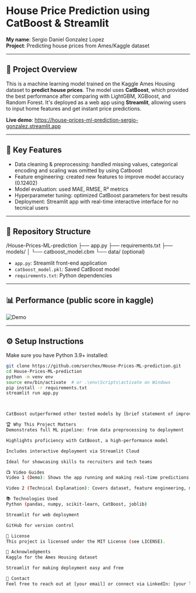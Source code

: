# House Price Prediction using CatBoost & Streamlit

**My name**: Sergio Daniel Gonzalez Lopez  
**Project**: Predicting house prices from Ames/Kaggle dataset

---

## 🚀 Project Overview

This is a machine learning model trained on the Kaggle Ames Housing dataset to **predict house prices**. The model uses **CatBoost**, 
which provided the best performance after comparing with LightGBM, XGBoost, and Random Forest. It's deployed as a web app using **Streamlit**, 
allowing users to input home features and get instant price predictions.

**Live demo**: https://house-prices-ml-prediction-sergio-gonzalez.streamlit.app

---

## 🧠 Key Features

- Data cleaning & preprocessing: handled missing values, categorical encoding and scaling was omitted by using Catboost
- Feature engineering: created new features to improve model accuracy (0.12402)
- Model evaluation: used MAE, RMSE, R² metrics
- Hyperparameter tuning: optimized CatBoost parameters for best results
- Deployment: Streamlit app with real-time interactive interface for no tecnical users

---

## 📂 Repository Structure

/House-Prices-ML-prediction
├── app.py
├── requirements.txt
├── models/
│ └── catboost_model.cbm
└── data/ (optional)

- `app.py`: Streamlit front-end application
- `catboost_model.pkl`: Saved CatBoost model
- `requirements.txt`: Python dependencies

---

## 📊 Performance (public score in kaggle)
![Demo](https://i.imgur.com/a/p0HTbNf.png)

---
## ⚙️ Setup Instructions

Make sure you have Python 3.9+ installed:

```bash
git clone https://github.com/serchex/House-Prices-ML-prediction.git
cd House-Prices-ML-prediction
python -m venv env
source env/bin/activate  # or .\env\Scripts\activate on Windows
pip install -r requirements.txt
streamlit run app.py



CatBoost outperformed other tested models by [brief statement of improvement].

🏆 Why This Project Matters
Demonstrates full ML pipeline: from data preprocessing to deployment

Highlights proficiency with CatBoost, a high-performance model

Includes interactive deployment via Streamlit Cloud

Ideal for showcasing skills to recruiters and tech teams

📺 Video Guides
Video 1 (Demo): Shows the app running and making real-time predictions

Video 2 (Technical Explanation): Covers dataset, feature engineering, model selection, tuning, and deployment process

📚 Technologies Used
Python (pandas, numpy, scikit-learn, CatBoost, joblib)

Streamlit for web deployment

GitHub for version control

📝 License
This project is licensed under the MIT License (see LICENSE).

🙌 Acknowledgments
Kaggle for the Ames Housing dataset

Streamlit for making deployment easy and free

📩 Contact
Feel free to reach out at [your email] or connect via LinkedIn: [your linkedin URL].




